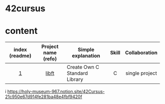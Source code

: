 # 42cursus


# content

|index (readme)|Project name (refo)|Simple explanation|Skill|Collaboration|
|:---:|:---:|---|:---:|:---:|
|[1](#libft)|[libft](https://github.com/mantoing/42cursus/tree/main/libft)|Create Own C Standard Library|C|single project|

i
https://holy-museum-967.notion.site/42Cursus-21c950e67d914fe281ba48e4fbf9420f

